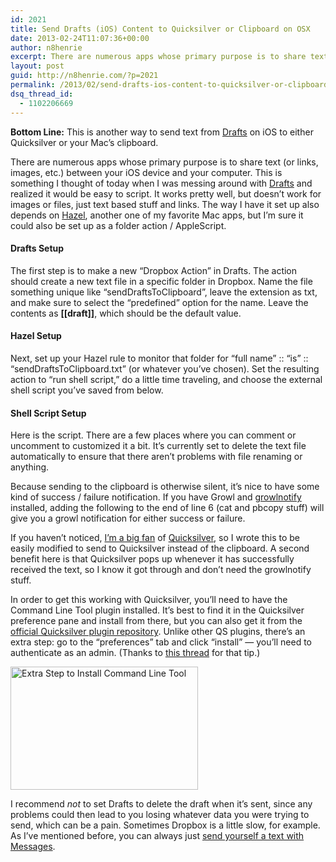 ```yaml
---
id: 2021
title: Send Drafts (iOS) Content to Quicksilver or Clipboard on OSX
date: 2013-02-24T11:07:36+00:00
author: n8henrie
excerpt: There are numerous apps whose primary purpose is to share text (or links, images, etc.) between your iOS device and your computer. This is something I thought of today when I was messing around with Drafts and realized it would be easy to script.
layout: post
guid: http://n8henrie.com/?p=2021
permalink: /2013/02/send-drafts-ios-content-to-quicksilver-or-clipboard-on-osx/
dsq_thread_id:
  - 1102206669
---
```

**Bottom Line:** This is another way to send text from <a href="https://itunes.apple.com/us/app/drafts/id502385074?mt=8&#038;at=10l5H6" title="Drafts Website" target="_blank">Drafts</a> on iOS to either Quicksilver or your Mac&#8217;s clipboard.

<!--more-->

There are numerous apps whose primary purpose is to share text (or links, images, etc.) between your iOS device and your computer. This is something I thought of today when I was messing around with <a target="_blank" href="https://itunes.apple.com/us/app/drafts/id502385074?mt=8&#038;at=10l5H6">Drafts</a> and realized it would be easy to script. It works pretty well, but doesn&#8217;t work for images or files, just text based stuff and links. The way I have it set up also depends on <a target="_blank" href="http://www.noodlesoft.com/hazel.php">Hazel</a>, another one of my favorite Mac apps, but I&#8217;m sure it could also be set up as a folder action / AppleScript.

#### Drafts Setup

The first step is to make a new &#8220;Dropbox Action&#8221; in Drafts. The action should create a new text file in a specific folder in Dropbox. Name the file something unique like &#8220;sendDraftsToClipboard&#8221;, leave the extension as txt, and make sure to select the &#8220;predefined&#8221; option for the name. Leave the contents as **[[draft]]**, which should be the default value.

#### Hazel Setup

Next, set up your Hazel rule to monitor that folder for &#8220;full name&#8221; :: &#8220;is&#8221; :: &#8220;sendDraftsToClipboard.txt&#8221; (or whatever you&#8217;ve chosen). Set the resulting action to &#8220;run shell script,&#8221; do a little time traveling, and choose the external shell script you&#8217;ve saved from below.

#### Shell Script Setup

Here is the script. There are a few places where you can comment or uncomment to customized it a bit. It&#8217;s currently set to delete the text file automatically to ensure that there aren&#8217;t problems with file renaming or anything.



Because sending to the clipboard is otherwise silent, it&#8217;s nice to have some kind of success / failure notification. If you have Growl and <a target="_blank" href="http://growl.info/extras.php#growlnotify">growlnotify</a> installed, adding the following to the end of line 6 (cat and pbcopy stuff) will give you a growl notification for either success or failure.

If you haven&#8217;t noticed, [I&#8217;m a big fan](http://n8henrie.com/tag/quicksilver/) of <a target="_blank" href="http://qsapp.com/">Quicksilver</a>, so I wrote this to be easily modified to send to Quicksilver instead of the clipboard. A second benefit here is that Quicksilver pops up whenever it has successfully received the text, so I know it got through and don&#8217;t need the growlnotify stuff.

In order to get this working with Quicksilver, you&#8217;ll need to have the Command Line Tool plugin installed. It&#8217;s best to find it in the Quicksilver preference pane and install from there, but you can also get it from the <a target="_blank" href="http://qsapp.com/plugins.php">official Quicksilver plugin repository</a>. Unlike other QS plugins, there&#8217;s an extra step: go to the &#8220;preferences&#8221; tab and click &#8220;install&#8221; &#8212; you&#8217;ll need to authenticate as an admin. (Thanks to <a target="_blank" href="https://groups.google.com/forum/?fromgroups=#!topic/blacktree-quicksilver/PJRC0o9ktMM">this thread</a> for that tip.)

[<img src="http://n8henrie.com/wp-content/uploads/2013/02/20130223-ScreenShot-89-300x197.jpg" alt="Extra Step to Install Command Line Tool" width="300" height="197" class="aligncenter size-medium wp-image-2020" srcset="http://n8henrie.com/wp-content/uploads/2013/02/20130223-ScreenShot-89-300x197.jpg 300w, http://n8henrie.com/wp-content/uploads/2013/02/20130223-ScreenShot-89.jpg 547w" sizes="(max-width: 300px) 100vw, 300px" />](http://n8henrie.com/wp-content/uploads/2013/02/20130223-ScreenShot-89.jpg) 

I recommend _not_ to set Drafts to delete the draft when it&#8217;s sent, since any problems could then lead to you losing whatever data you were trying to send, which can be a pain. Sometimes Dropbox is a little slow, for example. As I&#8217;ve mentioned before, you can always just [send yourself a text with Messages](http://n8henrie.com/2013/02/quickly-import-pythonista-scripts-via-textexpander-or-bookmarklet/).